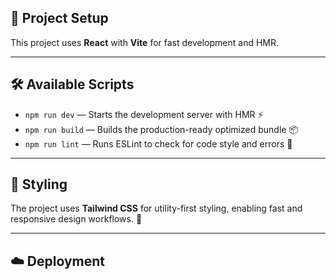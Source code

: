 ## 🚀 Project Setup

This project uses **React** with **Vite** for fast development and HMR.

---

## 🛠️ Available Scripts

- `npm run dev` — Starts the development server with HMR ⚡  
- `npm run build` — Builds the production-ready optimized bundle 📦  
- `npm run lint` — Runs ESLint to check for code style and errors 🧹  

---

## 🎨 Styling

The project uses **Tailwind CSS** for utility-first styling, enabling fast and responsive design workflows. 💅

---

## ☁️ Deployment
